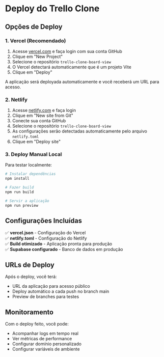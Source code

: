 # Deploy do Trello Clone

## Opções de Deploy

### 1. Vercel (Recomendado)

1. Acesse [vercel.com](https://vercel.com) e faça login com sua conta GitHub
2. Clique em "New Project"
3. Selecione o repositório `trello-clone-board-view`
4. O Vercel detectará automaticamente que é um projeto Vite
5. Clique em "Deploy"

A aplicação será deployada automaticamente e você receberá um URL para acesso.

### 2. Netlify

1. Acesse [netlify.com](https://netlify.com) e faça login
2. Clique em "New site from Git"
3. Conecte sua conta GitHub
4. Selecione o repositório `trello-clone-board-view`
5. As configurações serão detectadas automaticamente pelo arquivo `netlify.toml`
6. Clique em "Deploy site"

### 3. Deploy Manual Local

Para testar localmente:

```bash
# Instalar dependências
npm install

# Fazer build
npm run build

# Servir a aplicação
npm run preview
```

## Configurações Incluídas

✅ **vercel.json** - Configuração do Vercel  
✅ **netlify.toml** - Configuração do Netlify  
✅ **Build otimizado** - Aplicação pronta para produção  
✅ **Supabase configurado** - Banco de dados em produção  

## URLs de Deploy

Após o deploy, você terá:
- URL da aplicação para acesso público
- Deploy automático a cada push no branch main
- Preview de branches para testes

## Monitoramento

Com o deploy feito, você pode:
- Acompanhar logs em tempo real
- Ver métricas de performance
- Configurar domínio personalizado
- Configurar variáveis de ambiente 